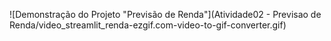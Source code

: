 ![Demonstração do Projeto "Previsão de Renda"](Atividade02 - Previsao de Renda/video_streamlit_renda-ezgif.com-video-to-gif-converter.gif)
